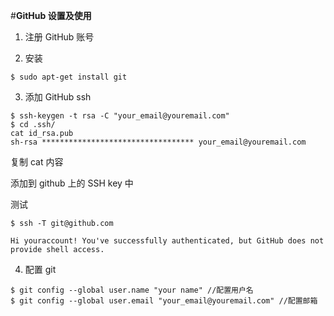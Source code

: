 #**GitHub 设置及使用**

1. 注册 GitHub 账号

2. 安装

```
$ sudo apt-get install git
```

3. 添加 GitHub ssh

```
$ ssh-keygen -t rsa -C "your_email@youremail.com"
$ cd .ssh/
cat id_rsa.pub
sh-rsa ********************************** your_email@youremail.com
``` 

复制 cat 内容

添加到 github 上的 SSH key 中

测试

```
$ ssh -T git@github.com

Hi youraccount! You've successfully authenticated, but GitHub does not provide shell access.
```

4. 配置 git 

```
$ git config --global user.name "your name" //配置用户名
$ git config --global user.email "your_email@youremail.com" //配置邮箱
```
